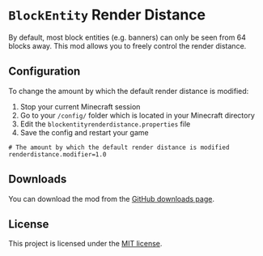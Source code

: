 # `BlockEntity` Render Distance

By default, most block entities (e.g. banners) can only be seen from 64 blocks away.
This mod allows you to freely control the render distance.

## Configuration
To change the amount by which the default render distance is modified:
1. Stop your current Minecraft session
2. Go to your `/config/` folder which is located in your Minecraft directory
3. Edit the `blockentityrenderdistance.properties` file
4. Save the config and restart your game

```MiniYAML
# The amount by which the default render distance is modified
renderdistance.modifier=1.0
```

## Downloads
You can download the mod from the [GitHub downloads page](https://github.com/Trichtern/block-entity-render-distance/releases).

## License
This project is licensed under the [MIT license](LICENSE).
